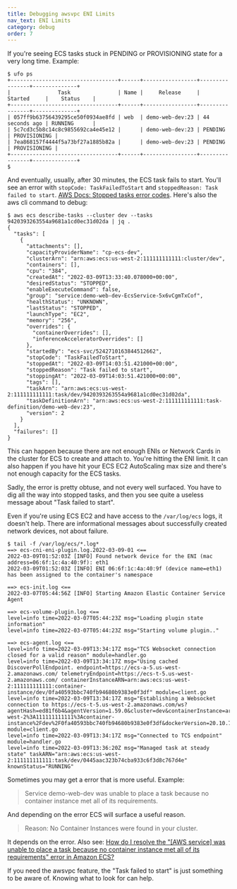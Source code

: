 ```yaml
---
title: Debugging awsvpc ENI Limits
nav_text: ENI Limits
category: debug
order: 7
---
```


If you're seeing ECS tasks stuck in PENDING or PROVISIONING state for a very long time. Example:

    $ ufo ps
    +----------------------------------+------+-----------------+----------------+--------------+
    |               Task               | Name |     Release     |    Started     |    Status    |
    +----------------------------------+------+-----------------+----------------+--------------+
    | 057ff9b63756439295ce50f0934ae8fd | web  | demo-web-dev:23 | 44 seconds ago | RUNNING      |
    | 5c7cd3c5b8c14c8c9855692ca4e45e12 |      | demo-web-dev:23 | PENDING        | PROVISIONING |
    | 7ea868157f4444f5a73bf27a1885b82a |      | demo-web-dev:23 | PENDING        | PROVISIONING |
    +----------------------------------+------+-----------------+----------------+--------------+
    $

And eventually, usually, after 30 minutes, the ECS task fails to start. You'll see an error with `stopCode: TaskFailedToStart` and `stoppedReason: Task failed to start`. [AWS Docs: Stopped tasks error codes](https://docs.aws.amazon.com/AmazonECS/latest/userguide/stopped-task-error-codes.html). Here's also the aws cli command to debug:

    $ aws ecs describe-tasks --cluster dev --tasks 9420393263554a9681a1cd0ec31d02da | jq .
    {
      "tasks": [
        {
          "attachments": [],
          "capacityProviderName": "cp-ecs-dev",
          "clusterArn": "arn:aws:ecs:us-west-2:111111111111:cluster/dev",
          "containers": [],
          "cpu": "384",
          "createdAt": "2022-03-09T13:33:40.078000+00:00",
          "desiredStatus": "STOPPED",
          "enableExecuteCommand": false,
          "group": "service:demo-web-dev-EcsService-5x6vCgmTxCof",
          "healthStatus": "UNKNOWN",
          "lastStatus": "STOPPED",
          "launchType": "EC2",
          "memory": "256",
          "overrides": {
            "containerOverrides": [],
            "inferenceAcceleratorOverrides": []
          },
          "startedBy": "ecs-svc/5242710163844512662",
          "stopCode": "TaskFailedToStart",
          "stoppedAt": "2022-03-09T14:03:51.421000+00:00",
          "stoppedReason": "Task failed to start",
          "stoppingAt": "2022-03-09T14:03:51.421000+00:00",
          "tags": [],
          "taskArn": "arn:aws:ecs:us-west-2:111111111111:task/dev/9420393263554a9681a1cd0ec31d02da",
          "taskDefinitionArn": "arn:aws:ecs:us-west-2:111111111111:task-definition/demo-web-dev:23",
          "version": 2
        }
      ],
      "failures": []
    }

This can happen because there are not enough ENIs or Network Cards in the cluster for ECS to create and attach to. You're hitting the ENI limit. It can also happen if you have hit your ECS EC2 AutoScaling max size and there's not enough capacity for the ECS tasks.

Sadly, the error is pretty obtuse, and not every well surfaced. You have to dig all the way into stopped tasks, and then you see quite a useless message about "Task failed to start".

Even if you're using ECS EC2 and have access to the `/var/log/ecs` logs, it doesn't help. There are informational messages about successfully created network devices, not about failure.

    $ tail -f /var/log/ecs/*.log*
    ==> ecs-cni-eni-plugin.log.2022-03-09-01 <==
    2022-03-09T01:52:03Z [INFO] Found network device for the ENI (mac address=06:6f:1c:4a:40:9f): eth1
    2022-03-09T01:52:03Z [INFO] ENI 06:6f:1c:4a:40:9f (device name=eth1) has been assigned to the container's namespace

    ==> ecs-init.log <==
    2022-03-07T05:44:56Z [INFO] Starting Amazon Elastic Container Service Agent

    ==> ecs-volume-plugin.log <==
    level=info time=2022-03-07T05:44:23Z msg="Loading plugin state information"
    level=info time=2022-03-07T05:44:23Z msg="Starting volume plugin.."

    ==> ecs-agent.log <==
    level=info time=2022-03-09T13:34:17Z msg="TCS Websocket connection closed for a valid reason" module=handler.go
    level=info time=2022-03-09T13:34:17Z msg="Using cached DiscoverPollEndpoint. endpoint=https://ecs-a-5.us-west-2.amazonaws.com/ telemetryEndpoint=https://ecs-t-5.us-west-2.amazonaws.com/ containerInstanceARN=arn:aws:ecs:us-west-2:111111111111:container-instance/dev/0fa40593bbc740fb94680b9383e0f3df" module=client.go
    level=info time=2022-03-09T13:34:17Z msg="Establishing a Websocket connection to https://ecs-t-5.us-west-2.amazonaws.com/ws?agentHash=ed81f6b4&agentVersion=1.59.0&cluster=dev&containerInstance=arn%3Aaws%3Aecs%3Aus-west-2%3A111111111111%3Acontainer-instance%2Fdev%2F0fa40593bbc740fb94680b9383e0f3df&dockerVersion=20.10.7" module=client.go
    level=info time=2022-03-09T13:34:17Z msg="Connected to TCS endpoint" module=handler.go
    level=info time=2022-03-09T13:36:20Z msg="Managed task at steady state" taskARN="arn:aws:ecs:us-west-2:111111111111:task/dev/0445aac323b74cba933c6f3d8c767d4e" knownStatus="RUNNING"

Sometimes you may get a error that is more useful.  Example:

> Service demo-web-dev was unable to place a task because no container instance met all of its requirements.

And depending on the error ECS will surface a useful reason.

> Reason: No Container Instances were found in your cluster.

It depends on the error. Also see: [How do I resolve the "[AWS service] was unable to place a task because no container instance met all of its requirements" error in Amazon ECS?](https://aws.amazon.com/premiumsupport/knowledge-center/ecs-container-instance-requirement-error/)

If you need the awsvpc feature, the "Task failed to start" is just something to be aware of. Knowing what to look for can help.
